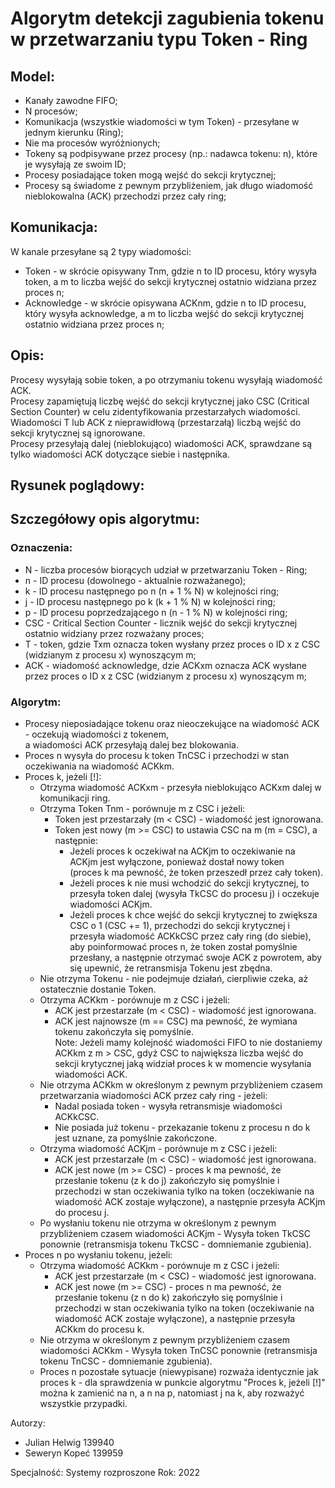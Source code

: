 # Algorytm detekcji zagubienia tokenu w przetwarzaniu typu Token - Ring 

## Model:
- Kanały zawodne FIFO;
- N procesów;
- Komunikacja (wszystkie wiadomości w tym Token) - przesyłane w jednym kierunku (Ring);
- Nie ma procesów wyróżnionych;
- Tokeny są podpisywane przez procesy (np.: nadawca tokenu: n), które je wysyłają ze swoim ID;
- Procesy posiadające token mogą wejść do sekcji krytycznej;
- Procesy są świadome z pewnym przybliżeniem, jak długo wiadomość nieblokowalna (ACK) przechodzi przez cały ring;

## Komunikacja:
W kanale przesyłane są 2 typy wiadomości:
- Token - w skrócie opisywany Tnm, gdzie n to ID procesu, który wysyła token, a m to liczba wejść do sekcji krytycznej ostatnio widziana przez proces n;
- Acknowledge - w skrócie opisywana ACKnm, gdzie n to ID procesu, który wysyła acknowledge, a m to liczba wejść do sekcji krytycznej ostatnio widziana przez proces n;

## Opis:
Procesy wysyłają sobie token, a po otrzymaniu tokenu wysyłają wiadomość ACK.  
Procesy zapamiętują liczbę wejść do sekcji krytycznej jako CSC (Critical Section Counter) w celu zidentyfikowania przestarzałych wiadomości.  
Wiadomości T lub ACK z nieprawidłową (przestarzałą) liczbą wejść do sekcji krytycznej są ignorowane.  
Procesy przesyłają dalej (nieblokująco) wiadomości ACK, sprawdzane są tylko wiadomości ACK dotyczące siebie i następnika.  

## Rysunek poglądowy:




## Szczegółowy opis algorytmu:
### Oznaczenia:
- N - liczba procesów biorących udział w przetwarzaniu Token - Ring;
- n - ID procesu (dowolnego - aktualnie rozważanego);
- k - ID procesu następnego po n (n + 1 % N) w kolejności ring;
- j - ID procesu następnego po k (k + 1 % N) w kolejności ring;
- p - ID procesu poprzedzającego n (n - 1 % N) w kolejności ring;
- CSC - Critical Section Counter - licznik wejść do sekcji krytycznej ostatnio widziany przez rozważany proces;
- T - token, gdzie Txm oznacza token wysłany przez proces o ID x z CSC (widzianym z procesu x) wynoszącym m;
- ACK - wiadomość acknowledge, dzie ACKxm oznacza ACK wysłane przez proces o ID x z CSC (widzianym z procesu x) wynoszącym m;


### Algorytm:
- Procesy nieposiadające tokenu oraz nieoczekujące na wiadomość ACK - oczekują wiadomości z tokenem,  
a wiadomości ACK przesyłają dalej bez blokowania.
- Proces n wysyła do procesu k token TnCSC i przechodzi w stan oczekiwania na wiadomość ACKkm.
- Proces k, jeżeli [!]:
    - Otrzyma wiadomość ACKxm - przesyła nieblokująco ACKxm dalej w komunikacji ring.
    - Otrzyma Token Tnm - porównuje m z CSC i jeżeli:
        - Token jest przestarzały (m < CSC) - wiadomość jest ignorowana.
        - Token jest nowy (m >= CSC) to ustawia CSC na m (m = CSC), a następnie:
            - Jeżeli proces k oczekiwał na ACKjm to oczekiwanie na ACKjm jest wyłączone, ponieważ dostał nowy token  
            (proces k ma pewność, że token przeszedł przez cały token).
            - Jeżeli proces k nie musi wchodzić do sekcji krytycznej, to przesyła token dalej (wysyła TkCSC do procesu j) i oczekuje wiadomości ACKjm.
            - Jeżeli proces k chce wejść do sekcji krytycznej to zwiększa CSC o 1 (CSC += 1), przechodzi do sekcji krytycznej i przesyła wiadomość ACKkCSC przez cały ring (do siebie), 
            aby poinformować proces n, że token został pomyślnie przesłany, a następnie otrzymać swoje ACK z powrotem, aby się upewnić, że retransmisja Tokenu jest zbędna.
    - Nie otrzyma Tokenu - nie podejmuje działań, cierpliwie czeka, aż ostatecznie dostanie Token.
    - Otrzyma ACKkm - porównuje m z CSC i jeżeli:
        - ACK jest przestarzałe (m < CSC) - wiadomość jest ignorowana.
        - ACK jest najnowsze (m == CSC) ma pewność, że wymiana tokenu zakończyła się pomyślnie.  
        Note: Jeżeli mamy kolejność wiadomości FIFO to nie dostaniemy ACKkm z m > CSC, gdyż CSC to największa liczba wejść do sekcji krytycznej jaką widział proces k w momencie wysyłania wiadomości ACK.
    - Nie otrzyma ACKkm w określonym z pewnym przybliżeniem czasem przetwarzania wiadomości ACK przez cały ring - jeżeli:
        - Nadal posiada token - wysyła retransmisje wiadomości ACKkCSC.
        - Nie posiada już tokenu - przekazanie tokenu z procesu n do k jest uznane, za pomyślnie zakończone.
    - Otrzyma wiadomość ACKjm - porównuje m z CSC i jeżeli:
        - ACK jest przestarzałe (m < CSC) - wiadomość jest ignorowana.
        - ACK jest nowe (m >= CSC) - proces k ma pewność, że przesłanie tokenu (z k do j) zakończyło się pomyślnie i przechodzi w stan oczekiwania tylko na token (oczekiwanie na wiadomość ACK zostaje wyłączone), a następnie przesyła ACKjm do procesu j.
    - Po wysłaniu tokenu nie otrzyma w określonym z pewnym przybliżeniem czasem wiadomości ACKjm - Wysyła token TkCSC ponownie (retransmisja tokenu TkCSC - domniemanie zgubienia).
- Proces n po wysłaniu tokenu, jeżeli:
    - Otrzyma wiadomość ACKkm - porównuje m z CSC i jeżeli:
        - ACK jest przestarzałe (m < CSC) - wiadomość jest ignorowana.
        - ACK jest nowe (m >= CSC) - proces n ma pewność, że przesłanie tokenu (z n do k) zakończyło się pomyślnie i przechodzi w stan oczekiwania tylko na token (oczekiwanie na wiadomość ACK zostaje wyłączone), a następnie przesyła ACKkm do procesu k.
    - Nie otrzyma w określonym z pewnym przybliżeniem czasem wiadomości ACKkm - Wysyła token TnCSC ponownie (retransmisja tokenu TnCSC - domniemanie zgubienia).
    - Proces n pozostałe sytuacje (niewypisane) rozważa identycznie jak proces k - dla sprawdzenia w punkcie algorytmu "Proces k, jeżeli [!]" można k zamienić na n, a n na p, natomiast j na k, aby rozważyć wszystkie przypadki.

    


Autorzy:
- Julian Helwig 139940
- Seweryn Kopeć 139959

Specjalność: Systemy rozproszone
Rok: 2022

